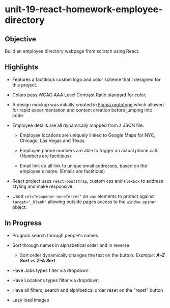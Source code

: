 # unit-19-react-homework-employee-directory

## Objective 
Build an employee directory webpage from scratch using React. 

## Highlights

* Features a factitious custom logo and color scheme that I designed for this project. 

* Colors pass WCAG AAA Level Contrast Ratio standard for color.

* A design mockup was initially created in [Figma prototype](https://www.figma.com/file/RTXniEKvVTicGOcdrVikDd/unit-19-react-homework-employee-directory?node-id=60%3A5) which allowed for rapid experimentation and content creation before jumping into code.

* Employee details are all dynamically mapped from a JSON file. 

    * Employee locations are uniquely linked to Google Maps for NYC, Chicago, Las Vegas and Texas. 

    * Employee phone numbers are able to trigger an actual phone call. (Numbers are factitious) 

    * Email link do all link to unique email addresses, based on the employee's name. (Emails are factitious) 

* React project uses `react-bootstrap`, custom css and `Flexbox` to address styling and make responsive.  

* Used `rel="noopener noreferrer"` on `<a>` elements to protect against `target="_blank"` allowing outside pages access to the `window.opener` object. 



## In Progress

* Program search through people's names 

* Sort through names in alphabetical order and in reverse 

    * Sort order dynamically changes the text on the button. _Example: **A–Z Sort** vs **Z–A Sort**_

* Have Jobs types filter via dropdown

* Have Locations types filter via dropdown

* Have all filters, search and alphibetical order reset on the "reset" button

* Lazy load images